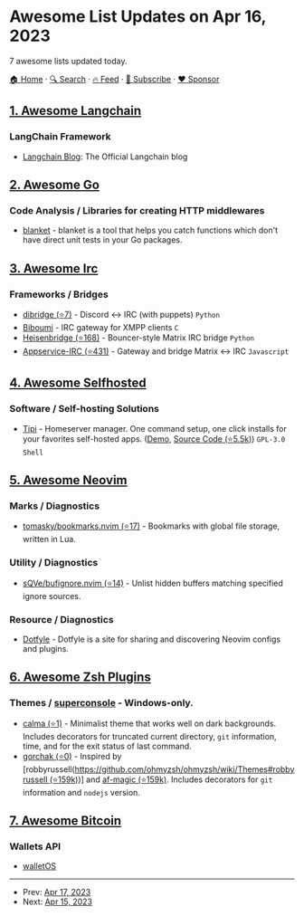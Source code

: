 # Awesome List Updates on Apr 16, 2023

7 awesome lists updated today.

[🏠 Home](/README.md) · [🔍 Search](https://www.trackawesomelist.com/search/) · [🔥 Feed](https://www.trackawesomelist.com/rss.xml) · [📮 Subscribe](https://trackawesomelist.us17.list-manage.com/subscribe?u=d2f0117aa829c83a63ec63c2f&id=36a103854c) · [❤️  Sponsor](https://github.com/sponsors/theowenyoung)



## [1. Awesome Langchain](/content/kyrolabs/awesome-langchain/README.md)

### LangChain Framework

*   [Langchain Blog](https://blog.langchain.dev/): The Official Langchain blog

## [2. Awesome Go](/content/avelino/awesome-go/README.md)

### Code Analysis / Libraries for creating HTTP middlewares

*   [blanket](https://gitlab.com/verygoodsoftwarenotvirus/blanket) - blanket is a tool that helps you catch functions which don't have direct unit tests in your Go packages.

## [3. Awesome Irc](/content/davisonio/awesome-irc/README.md)

### Frameworks / Bridges

*   [dibridge (⭐7)](https://github.com/OpenTTD/dibridge) - Discord ↔ IRC (with puppets) `Python`
*   [Biboumi](https://biboumi.louiz.org/) - IRC gateway for XMPP clients `C`
*   [Heisenbridge (⭐168)](https://github.com/hifi/heisenbridge) - Bouncer-style Matrix IRC bridge `Python`
*   [Appservice-IRC (⭐431)](https://github.com/matrix-org/matrix-appservice-irc) - Gateway and bridge Matrix ↔ IRC `Javascript`

## [4. Awesome Selfhosted](/content/awesome-selfhosted/awesome-selfhosted/README.md)

### Software / Self-hosting Solutions

*   [Tipi](https://runtipi.io/) - Homeserver manager. One command setup, one click installs for your favorites self-hosted apps. ([Demo](https://demo.runtipi.io), [Source Code (⭐5.5k)](https://github.com/meienberger/runtipi)) `GPL-3.0` `Shell`

## [5. Awesome Neovim](/content/rockerBOO/awesome-neovim/README.md)

### Marks / Diagnostics

*   [tomasky/bookmarks.nvim (⭐17)](https://github.com/tomasky/bookmarks.nvim) - Bookmarks with global file storage, written in Lua.

### Utility / Diagnostics

*   [sQVe/bufignore.nvim (⭐14)](https://github.com/sQVe/bufignore.nvim) - Unlist hidden buffers matching specified ignore sources.

### Resource / Diagnostics

*   [Dotfyle](https://dotfyle.com) - Dotfyle is a site for sharing and discovering Neovim configs and plugins.

## [6. Awesome Zsh Plugins](/content/unixorn/awesome-zsh-plugins/README.md)

### Themes / [superconsole](https://github.com/alexchmykhalo/superconsole) - Windows-only.

*   [calma (⭐1)](https://github.com/luislve17/calma) - Minimalist theme that works well on dark backgrounds. Includes decorators for truncated current directory, `git` information, time, and for the exit status of last command.
*   [gorchak (⭐0)](https://github.com/evgenygorchakov/oh-my-zsh-gorchak-theme/) - Inspired by \[robbyrussell([https://github.com/ohmyzsh/ohmyzsh/wiki/Themes#robbyrussell (⭐159k)](https://github.com/ohmyzsh/ohmyzsh/wiki/Themes#robbyrussell))] and [af-magic (⭐159k)](https://github.com/ohmyzsh/ohmyzsh/wiki/Themes#af-magic). Includes decorators for `git` information and `nodejs` version.

## [7. Awesome Bitcoin](/content/igorbarinov/awesome-bitcoin/README.md)

### Wallets API

*   [walletOS](https://www.pinestreetlabs.com/walletos/)

---

- Prev: [Apr 17, 2023](/content/2023/04/17/README.md)
- Next: [Apr 15, 2023](/content/2023/04/15/README.md)